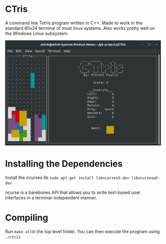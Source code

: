 # CTris
A command line Tetris program written in C++. Made to work in the standard 80x24 terminal of most linux systems. Also works pretty well on the Windows Linux subsystem. 

![](demo/demo.png)

# Installing the Dependencies 

Install the ncurses lib
`sudo apt-get install libncurses5-dev libncursesw5-dev`

ncurse is a barebones API that allows you to write text-based user interfaces in a terminal-independent manner.

# Compiling 

Run `make all`in the top level folder. 
You can then execute the program using `./ctris`
